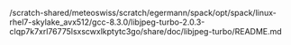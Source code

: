 /scratch-shared/meteoswiss/scratch/egermann/spack/opt/spack/linux-rhel7-skylake_avx512/gcc-8.3.0/libjpeg-turbo-2.0.3-clqp7k7xrl76775lsxscwxlkptytc3go/share/doc/libjpeg-turbo/README.md